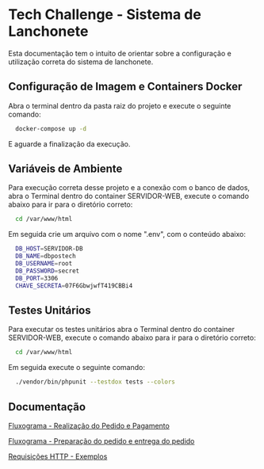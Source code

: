 
# Tech Challenge - Sistema de Lanchonete

Esta documentação tem o intuito de orientar sobre a configuração e utilização correta do sistema de lanchonete.


## Configuração de Imagem e Containers Docker

Abra o terminal dentro da pasta raiz do projeto e execute o seguinte comando: 

```bash
  docker-compose up -d
```
E aguarde a finalização da execução. 


## Variáveis de Ambiente

Para execução correta desse projeto e a conexão com o banco de dados, abra o Terminal dentro do container SERVIDOR-WEB, execute o comando abaixo para ir para o diretório correto: 

```bash
  cd /var/www/html
```

Em seguida crie um arquivo com o nome ".env", com o conteúdo abaixo: 

```bash
  DB_HOST=SERVIDOR-DB
  DB_NAME=dbpostech
  DB_USERNAME=root
  DB_PASSWORD=secret
  DB_PORT=3306
  CHAVE_SECRETA=07F6GbwjwfT419CBBi4
```


## Testes Unitários

Para executar os testes unitários abra o Terminal dentro do container SERVIDOR-WEB, execute o comando abaixo para ir para o diretório correto: 

```bash
  cd /var/www/html
```

Em seguida execute o seguinte comando:

```bash
  ./vendor/bin/phpunit --testdox tests --colors
```


## Documentação

[Fluxograma - Realização do Pedido e Pagamento](https://miro.com/app/board/uXjVMAbdRp0=/?share_link_id=567814725228)

[Fluxograma - Preparação do pedido e entrega do pedido](https://miro.com/app/board/uXjVMAaDj1g=/?share_link_id=766010607812)

[Requisições HTTP - Exemplos](https://documenter.getpostman.com/view/14275027/2s93zCXzjp)
